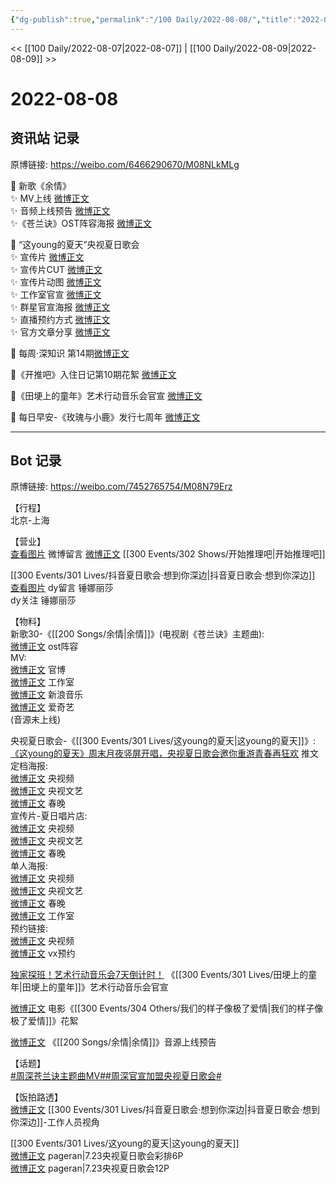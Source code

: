 ```yaml
---
{"dg-publish":true,"permalink":"/100 Daily/2022-08-08/","title":"2022-08-08","created":"2022-12-07T15:50:02.000+08:00","updated":"2023-01-09T17:24:39.321+08:00"}
---
```



<< [[100 Daily/2022-08-07\|2022-08-07]] | [[100 Daily/2022-08-09\|2022-08-09]] >>

# 2022-08-08

## 资讯站 记录

原博链接: https://weibo.com/6466290670/M08NLkMLg

💫 新歌《余情》  
✨ MV上线 [微博正文](https://m.weibo.cn/6466290670/4800141414110022)  
✨ 音频上线预告 [微博正文](https://m.weibo.cn/6466290670/4800312881710878)  
✨《苍兰诀》OST阵容海报 [微博正文](https://m.weibo.cn/6466290670/4800133533799828)

💫 “这young的夏天”央视夏日歌会  
✨ 宣传片 [微博正文](https://m.weibo.cn/6466290670/4800147692980520)  
✨ 宣传片CUT [微博正文](https://m.weibo.cn/6466290670/4800169117221966)  
✨ 宣传片动图 [微博正文](https://m.weibo.cn/6466290670/4800215045375817)  
✨ 工作室官宣 [微博正文](https://m.weibo.cn/6466290670/4800252232862753)  
✨ 群星官宣海报 [微博正文](https://m.weibo.cn/6466290670/4800159059809921)  
✨ 直播预约方式 [微博正文](https://m.weibo.cn/6466290670/4800164105560302)  
✨ 官方文章分享 [微博正文](https://m.weibo.cn/6466290670/4800324462447258)

💫 每周·深知识 第14期[微博正文](https://m.weibo.cn/6466290670/4800244548372749)

💫《开推吧》入住日记第10期花絮 [微博正文](https://m.weibo.cn/6466290670/4800151443737062)

💫《田埂上的童年》艺术行动音乐会官宣 [微博正文](https://m.weibo.cn/6466290670/4800142697831442)

💫 每日早安-《玫瑰与小鹿》发行七周年 [微博正文](https://m.weibo.cn/6466290670/4800103698662142)

---
## Bot 记录

原博链接: https://weibo.com/7452765754/M08N79Erz

【行程】  
北京-上海

【营业】  
[查看图片](https://wx3.sinaimg.cn/large/0088n2Pggy1h4zqb2qybgj30yi0713yu.jpg) 微博留言 [微博正文](https://m.weibo.cn/1736988591/4799539318624976) [[300 Events/302 Shows/开始推理吧\|开始推理吧]]

[[300 Events/301 Lives/抖音夏日歌会·想到你深边\|抖音夏日歌会·想到你深边]]  
[查看图片](https://wx1.sinaimg.cn/large/0088n2Pggy1h4zqahg8nxj30yi0eq75j.jpg) dy留言 锤娜丽莎  
dy关注 锤娜丽莎

【物料】  
新歌30-《[[200 Songs/余情\|余情]]》(电视剧《苍兰诀》主题曲):  
[微博正文](https://m.weibo.cn/7259918671/4800131414884434) ost阵容  
MV:  
[微博正文](https://m.weibo.cn/7259918671/4800138781140648) 官博  
[微博正文](https://m.weibo.cn/7478855230/4800140060135574) 工作室  
[微博正文](https://m.weibo.cn/1266269835/4800139309620164) 新浪音乐  
[微博正文](https://m.weibo.cn/1731986465/4800139186930906) 爱奇艺  
(音源未上线)

央视夏日歌会-《[[300 Events/301 Lives/这young的夏天\|这young的夏天]]》:  
[《这young的夏天》周末月夜竖屏开唱，央视夏日歌会邀你重游青春再狂欢](https://weibo.cn/sinaurl?u=https%3A%2F%2Fmp.weixin.qq.com%2Fs%2FNb4YUrHMCyDUMldCC9P9UQ) 推文  
定档海报:  
[微博正文](https://m.weibo.cn/7211561239/4800142726663205) 央视频  
[微博正文](https://m.weibo.cn/2210168325/4800143860437899) 央视文艺  
[微博正文](https://m.weibo.cn/3506728370/4800145407618130) 春晚  
宣传片-夏日唱片店:  
[微博正文](https://m.weibo.cn/7211561239/4800147915281721) 央视频  
[微博正文](https://m.weibo.cn/2210168325/4800144966942903) 央视文艺  
[微博正文](https://m.weibo.cn/3506728370/4800148700397678) 春晚  
单人海报:  
[微博正文](https://m.weibo.cn/7211561239/4800156804061629) 央视频  
[微博正文](https://m.weibo.cn/2210168325/4800156693956042) 央视文艺  
[微博正文](https://m.weibo.cn/3506728370/4800155864272686) 春晚  
[微博正文](https://m.weibo.cn/7478855230/4800189644145386) 工作室  
预约链接:  
[微博正文](https://m.weibo.cn/7211561239/4800147915281721) 央视频  
[微博正文](https://m.weibo.cn/2210168325/4800161735253362) vx预约

[独家探班！艺术行动音乐会7天倒计时！](https://weibo.cn/sinaurl?u=https%3A%2F%2Fmp.weixin.qq.com%2Fs%2Fv0OT5asO71ujKBEcy-3ldQ) 《[[300 Events/301 Lives/田埂上的童年\|田埂上的童年]]》艺术行动音乐会官宣

[微博正文](https://m.weibo.cn/6108895035/4799885443860803) 电影《[[300 Events/304 Others/我们的样子像极了爱情\|我们的样子像极了爱情]]》花絮

[微博正文](https://m.weibo.cn/5248300719/4800310234584315) 《[[200 Songs/余情\|余情]]》音源上线预告

【话题】  
[#周深苍兰诀主题曲MV#](https://s.weibo.com/weibo?q=%23%E5%91%A8%E6%B7%B1%E8%8B%8D%E5%85%B0%E8%AF%80%E4%B8%BB%E9%A2%98%E6%9B%B2MV%23)[#周深官宣加盟央视夏日歌会#](https://s.weibo.com/weibo?q=%23%E5%91%A8%E6%B7%B1%E5%AE%98%E5%AE%A3%E5%8A%A0%E7%9B%9F%E5%A4%AE%E8%A7%86%E5%A4%8F%E6%97%A5%E6%AD%8C%E4%BC%9A%23)

【饭拍路透】  
[微博正文](https://m.weibo.cn/5369966981/4800165703845751) [[300 Events/301 Lives/抖音夏日歌会·想到你深边\|抖音夏日歌会·想到你深边]]-工作人员视角

[[300 Events/301 Lives/这young的夏天\|这young的夏天]]  
[微博正文](https://m.weibo.cn/7633014126/4800151916645587) pageran|7.23央视夏日歌会彩排6P  
[微博正文](https://m.weibo.cn/7633014126/4800198674482026) pageran|7.23央视夏日歌会12P
